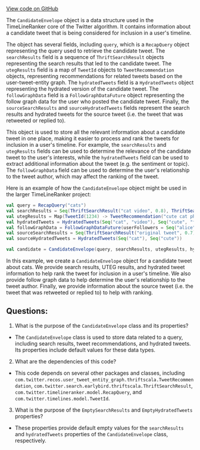 [View code on GitHub](https://github.com/misbahsy/the-algorithm/timelineranker/server/src/main/scala/com/twitter/timelineranker/core/CandidateEnvelope.scala)

The `CandidateEnvelope` object is a data structure used in the TimeLineRanker core of the Twitter algorithm. It contains information about a candidate tweet that is being considered for inclusion in a user's timeline. 

The object has several fields, including `query`, which is a `RecapQuery` object representing the query used to retrieve the candidate tweet. The `searchResults` field is a sequence of `ThriftSearchResult` objects representing the search results that led to the candidate tweet. The `utegResults` field is a map of `TweetId` objects to `TweetRecommendation` objects, representing recommendations for related tweets based on the user-tweet-entity graph. The `hydratedTweets` field is a `HydratedTweets` object representing the hydrated version of the candidate tweet. The `followGraphData` field is a `FollowGraphDataFuture` object representing the follow graph data for the user who posted the candidate tweet. Finally, the `sourceSearchResults` and `sourceHydratedTweets` fields represent the search results and hydrated tweets for the source tweet (i.e. the tweet that was retweeted or replied to).

This object is used to store all the relevant information about a candidate tweet in one place, making it easier to process and rank the tweets for inclusion in a user's timeline. For example, the `searchResults` and `utegResults` fields can be used to determine the relevance of the candidate tweet to the user's interests, while the `hydratedTweets` field can be used to extract additional information about the tweet (e.g. the sentiment or topic). The `followGraphData` field can be used to determine the user's relationship to the tweet author, which may affect the ranking of the tweet.

Here is an example of how the `CandidateEnvelope` object might be used in the larger TimeLineRanker project:

```scala
val query = RecapQuery("cats")
val searchResults = Seq(ThriftSearchResult("cat video", 0.8), ThriftSearchResult("funny cat meme", 0.6))
val utegResults = Map(TweetId(1234) -> TweetRecommendation("cute cat photo", 0.9))
val hydratedTweets = HydratedTweets(Seq("cat", "video"), Seq("cute", "funny"))
val followGraphData = FollowGraphDataFuture(userFollowers = Seq("alice", "bob"), tweetAuthorFollowers = Seq("bob", "charlie"))
val sourceSearchResults = Seq(ThriftSearchResult("original tweet", 0.7))
val sourceHydratedTweets = HydratedTweets(Seq("cat"), Seq("cute"))

val candidate = CandidateEnvelope(query, searchResults, utegResults, hydratedTweets, followGraphData, sourceSearchResults, sourceHydratedTweets)
```

In this example, we create a `CandidateEnvelope` object for a candidate tweet about cats. We provide search results, UTEG results, and hydrated tweet information to help rank the tweet for inclusion in a user's timeline. We also provide follow graph data to help determine the user's relationship to the tweet author. Finally, we provide information about the source tweet (i.e. the tweet that was retweeted or replied to) to help with ranking.
## Questions: 
 1. What is the purpose of the `CandidateEnvelope` class and its properties?
- The `CandidateEnvelope` class is used to store data related to a query, including search results, tweet recommendations, and hydrated tweets. Its properties include default values for these data types.
2. What are the dependencies of this code?
- This code depends on several other packages and classes, including `com.twitter.recos.user_tweet_entity_graph.thriftscala.TweetRecommendation`, `com.twitter.search.earlybird.thriftscala.ThriftSearchResult`, `com.twitter.timelineranker.model.RecapQuery`, and `com.twitter.timelines.model.TweetId`.
3. What is the purpose of the `EmptySearchResults` and `EmptyHydratedTweets` properties?
- These properties provide default empty values for the `searchResults` and `hydratedTweets` properties of the `CandidateEnvelope` class, respectively.